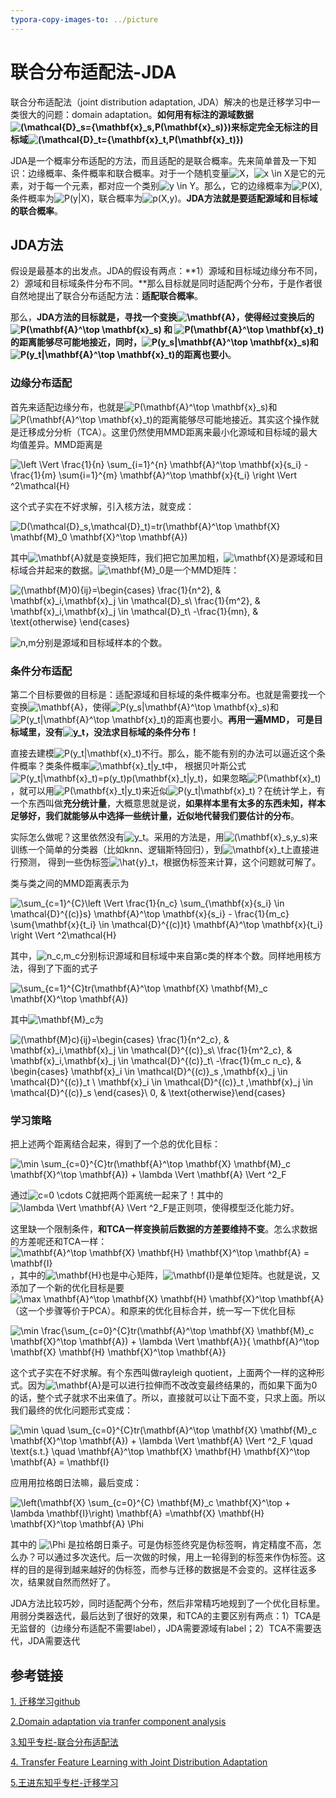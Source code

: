 ```yaml
---
typora-copy-images-to: ../picture
---
```


# 联合分布适配法-JDA

联合分布适配法（joint distribution adaptation, JDA）解决的也是迁移学习中一类很大的问题：domain adaptation。**如何用有标注的源域数据![(\mathcal{D}_s=\{\mathbf{x}_s,P(\mathbf{x}_s)\})](http://www.zhihu.com/equation?tex=%28%5Cmathcal%7BD%7D_s%3D%5C%7B%5Cmathbf%7Bx%7D_s%2CP%28%5Cmathbf%7Bx%7D_s%29%5C%7D%29)来标定完全无标注的目标域![(\mathcal{D}_t=\{\mathbf{x}_t,P(\mathbf{x}_t)\})](http://www.zhihu.com/equation?tex=%28%5Cmathcal%7BD%7D_t%3D%5C%7B%5Cmathbf%7Bx%7D_t%2CP%28%5Cmathbf%7Bx%7D_t%29%5C%7D%29)**

JDA是一个概率分布适配的方法，而且适配的是联合概率。先来简单普及一下知识：边缘概率、条件概率和联合概率。对于一个随机变量![X](http://www.zhihu.com/equation?tex=X)，![x \in X](http://www.zhihu.com/equation?tex=x+%5Cin+X)是它的元素，对于每一个元素，都对应一个类别![y \in Y](http://www.zhihu.com/equation?tex=y+%5Cin+Y)。那么，它的边缘概率为![P(X)](http://www.zhihu.com/equation?tex=P%28X%29),条件概率为![P(y|X)](http://www.zhihu.com/equation?tex=P%28y%7CX%29)，联合概率为![p(X,y)](http://www.zhihu.com/equation?tex=p%28X%2Cy%29)。**JDA方法就是要适配源域和目标域的联合概率**。

## JDA方法

假设是最基本的出发点。JDA的假设有两点：**1）源域和目标域边缘分布不同，2）源域和目标域条件分布不同。**那么目标就是同时适配两个分布，于是作者很自然地提出了联合分布适配方法：**适配联合概率**。

那么，**JDA方法的目标就是，寻找一个变换![\mathbf{A}](http://www.zhihu.com/equation?tex=%5Cmathbf%7BA%7D)，使得经过变换后的![P(\mathbf{A}^\top \mathbf{x}_s)](http://www.zhihu.com/equation?tex=P%28%5Cmathbf%7BA%7D%5E%5Ctop+%5Cmathbf%7Bx%7D_s%29) 和 ![P(\mathbf{A}^\top \mathbf{x}_t)](http://www.zhihu.com/equation?tex=P%28%5Cmathbf%7BA%7D%5E%5Ctop+%5Cmathbf%7Bx%7D_t%29)的距离能够尽可能地接近，同时，![P(y_s|\mathbf{A}^\top \mathbf{x}_s)](http://www.zhihu.com/equation?tex=P%28y_s%7C%5Cmathbf%7BA%7D%5E%5Ctop+%5Cmathbf%7Bx%7D_s%29)和![P(y_t|\mathbf{A}^\top \mathbf{x}_t)](http://www.zhihu.com/equation?tex=P%28y_t%7C%5Cmathbf%7BA%7D%5E%5Ctop+%5Cmathbf%7Bx%7D_t%29)的距离也要小**。

### 边缘分布适配

首先来适配边缘分布，也就是![P(\mathbf{A}^\top \mathbf{x}_s)](http://www.zhihu.com/equation?tex=P%28%5Cmathbf%7BA%7D%5E%5Ctop+%5Cmathbf%7Bx%7D_s%29)和 ![P(\mathbf{A}^\top \mathbf{x}_t)](http://www.zhihu.com/equation?tex=P%28%5Cmathbf%7BA%7D%5E%5Ctop+%5Cmathbf%7Bx%7D_t%29)的距离能够尽可能地接近。其实这个操作就是迁移成分分析（TCA）。这里仍然使用MMD距离来最小化源域和目标域的最大均值差异。MMD距离是

![\left \Vert \frac{1}{n} \sum_{i=1}^{n} \mathbf{A}^\top \mathbf{x}_{s_i} - \frac{1}{m} \sum_{i=1}^{m} \mathbf{A}^\top \mathbf{x}_{t_i} \right \Vert ^2_\mathcal{H}](http://www.zhihu.com/equation?tex=%5Cleft+%5CVert+%5Cfrac%7B1%7D%7Bn%7D+%5Csum_%7Bi%3D1%7D%5E%7Bn%7D+%5Cmathbf%7BA%7D%5E%5Ctop+%5Cmathbf%7Bx%7D_%7Bs_i%7D+-+%5Cfrac%7B1%7D%7Bm%7D+%5Csum_%7Bi%3D1%7D%5E%7Bm%7D+%5Cmathbf%7BA%7D%5E%5Ctop+%5Cmathbf%7Bx%7D_%7Bt_i%7D+%5Cright+%5CVert+%5E2_%5Cmathcal%7BH%7D)

这个式子实在不好求解，引入核方法，就变成：

![D(\mathcal{D}_s,\mathcal{D}_t)=tr(\mathbf{A}^\top \mathbf{X} \mathbf{M}_0 \mathbf{X}^\top \mathbf{A})](http://www.zhihu.com/equation?tex=D%28%5Cmathcal%7BD%7D_s%2C%5Cmathcal%7BD%7D_t%29%3Dtr%28%5Cmathbf%7BA%7D%5E%5Ctop+%5Cmathbf%7BX%7D+%5Cmathbf%7BM%7D_0+%5Cmathbf%7BX%7D%5E%5Ctop+%5Cmathbf%7BA%7D%29)

其中![\mathbf{A}](http://www.zhihu.com/equation?tex=%5Cmathbf%7BA%7D)就是变换矩阵，我们把它加黑加粗，![\mathbf{X}](http://www.zhihu.com/equation?tex=%5Cmathbf%7BX%7D)是源域和目标域合并起来的数据。![\mathbf{M}_0](http://www.zhihu.com/equation?tex=%5Cmathbf%7BM%7D_0)是一个MMD矩阵：

![(\mathbf{M}_0)_{ij}=\begin{cases} \frac{1}{n^2}, & \mathbf{x}_i,\mathbf{x}_j \in \mathcal{D}_s\\ \frac{1}{m^2}, & \mathbf{x}_i,\mathbf{x}_j \in \mathcal{D}_t\\ -\frac{1}{mn}, & \text{otherwise} \end{cases}](http://www.zhihu.com/equation?tex=%28%5Cmathbf%7BM%7D_0%29_%7Bij%7D%3D%5Cbegin%7Bcases%7D+%5Cfrac%7B1%7D%7Bn%5E2%7D%2C+%26+%5Cmathbf%7Bx%7D_i%2C%5Cmathbf%7Bx%7D_j+%5Cin+%5Cmathcal%7BD%7D_s%5C%5C+%5Cfrac%7B1%7D%7Bm%5E2%7D%2C+%26+%5Cmathbf%7Bx%7D_i%2C%5Cmathbf%7Bx%7D_j+%5Cin+%5Cmathcal%7BD%7D_t%5C%5C+-%5Cfrac%7B1%7D%7Bmn%7D%2C+%26+%5Ctext%7Botherwise%7D+%5Cend%7Bcases%7D)

![n,m](http://www.zhihu.com/equation?tex=n%2Cm)分别是源域和目标域样本的个数。

### 条件分布适配

第二个目标要做的目标是：适配源域和目标域的条件概率分布。也就是需要找一个变换![\mathbf{A}](http://www.zhihu.com/equation?tex=%5Cmathbf%7BA%7D)，使得![P(y_s|\mathbf{A}^\top \mathbf{x}_s)](http://www.zhihu.com/equation?tex=P%28y_s%7C%5Cmathbf%7BA%7D%5E%5Ctop+%5Cmathbf%7Bx%7D_s%29)和![P(y_t|\mathbf{A}^\top \mathbf{x}_t)](http://www.zhihu.com/equation?tex=P%28y_t%7C%5Cmathbf%7BA%7D%5E%5Ctop+%5Cmathbf%7Bx%7D_t%29)的距离也要小。**再用一遍MMD， 可是目标域里，没有![y_t](http://www.zhihu.com/equation?tex=y_t)，没法求目标域的条件分布！**

直接去建模![P(y_t|\mathbf{x}_t)](http://www.zhihu.com/equation?tex=P%28y_t%7C%5Cmathbf%7Bx%7D_t%29)不行。那么，能不能有别的办法可以逼近这个条件概率？类条件概率![\mathbf{x}_t|y_t](http://www.zhihu.com/equation?tex=%5Cmathbf%7Bx%7D_t%7Cy_t)中， 根据贝叶斯公式![P(y_t|\mathbf{x}_t)=p(y_t)p(\mathbf{x}_t|y_t)](http://www.zhihu.com/equation?tex=P%28y_t%7C%5Cmathbf%7Bx%7D_t%29%3Dp%28y_t%29p%28%5Cmathbf%7Bx%7D_t%7Cy_t%29)，如果忽略![P(\mathbf{x}_t)](http://www.zhihu.com/equation?tex=P%28%5Cmathbf%7Bx%7D_t%29)，就可以用![P(\mathbf{x}_t|y_t)](http://www.zhihu.com/equation?tex=P%28%5Cmathbf%7Bx%7D_t%7Cy_t%29)来近似![P(y_t|\mathbf{x}_t)](http://www.zhihu.com/equation?tex=P%28y_t%7C%5Cmathbf%7Bx%7D_t%29)？在统计学上，有一个东西叫做**充分统计量**，大概意思就是说，**如果样本里有太多的东西未知，样本足够好，我们就能够从中选择一些统计量，近似地代替我们要估计的分布**。

实际怎么做呢？这里依然没有![y_t](http://www.zhihu.com/equation?tex=y_t)。采用的方法是，用![(\mathbf{x}_s,y_s)](http://www.zhihu.com/equation?tex=%28%5Cmathbf%7Bx%7D_s%2Cy_s%29)来训练一个简单的分类器（比如knn、逻辑斯特回归），到![\mathbf{x}_t](http://www.zhihu.com/equation?tex=%5Cmathbf%7Bx%7D_t)上直接进行预测， 得到一些伪标签![\hat{y}_t](http://www.zhihu.com/equation?tex=%5Chat%7By%7D_t)，根据伪标签来计算，这个问题就可解了。

类与类之间的MMD距离表示为

![\sum_{c=1}^{C}\left \Vert \frac{1}{n_c} \sum_{\mathbf{x}_{s_i} \in \mathcal{D}^{(c)}_s} \mathbf{A}^\top \mathbf{x}_{s_i} - \frac{1}{m_c} \sum_{\mathbf{x}_{t_i} \in \mathcal{D}^{(c)}_t} \mathbf{A}^\top \mathbf{x}_{t_i} \right \Vert ^2_\mathcal{H}](http://www.zhihu.com/equation?tex=%5Csum_%7Bc%3D1%7D%5E%7BC%7D%5Cleft+%5CVert+%5Cfrac%7B1%7D%7Bn_c%7D+%5Csum_%7B%5Cmathbf%7Bx%7D_%7Bs_i%7D+%5Cin+%5Cmathcal%7BD%7D%5E%7B%28c%29%7D_s%7D+%5Cmathbf%7BA%7D%5E%5Ctop+%5Cmathbf%7Bx%7D_%7Bs_i%7D+-+%5Cfrac%7B1%7D%7Bm_c%7D+%5Csum_%7B%5Cmathbf%7Bx%7D_%7Bt_i%7D+%5Cin+%5Cmathcal%7BD%7D%5E%7B%28c%29%7D_t%7D+%5Cmathbf%7BA%7D%5E%5Ctop+%5Cmathbf%7Bx%7D_%7Bt_i%7D+%5Cright+%5CVert+%5E2_%5Cmathcal%7BH%7D)

其中，![n_c,m_c](http://www.zhihu.com/equation?tex=n_c%2Cm_c)分别标识源域和目标域中来自第c类的样本个数。同样地用核方法，得到了下面的式子

![\sum_{c=1}^{C}tr(\mathbf{A}^\top \mathbf{X} \mathbf{M}_c \mathbf{X}^\top \mathbf{A})](http://www.zhihu.com/equation?tex=%5Csum_%7Bc%3D1%7D%5E%7BC%7Dtr%28%5Cmathbf%7BA%7D%5E%5Ctop+%5Cmathbf%7BX%7D+%5Cmathbf%7BM%7D_c+%5Cmathbf%7BX%7D%5E%5Ctop+%5Cmathbf%7BA%7D%29)

其中![\mathbf{M}_c](http://www.zhihu.com/equation?tex=%5Cmathbf%7BM%7D_c)为

![(\mathbf{M}_c)_{ij}=\begin{cases} \frac{1}{n^2_c}, & \mathbf{x}_i,\mathbf{x}_j \in \mathcal{D}^{(c)}_s\\ \frac{1}{m^2_c}, & \mathbf{x}_i,\mathbf{x}_j \in \mathcal{D}^{(c)}_t\\ -\frac{1}{m_c n_c}, & \begin{cases} \mathbf{x}_i \in \mathcal{D}^{(c)}_s ,\mathbf{x}_j \in \mathcal{D}^{(c)}_t \\ \mathbf{x}_i \in \mathcal{D}^{(c)}_t ,\mathbf{x}_j \in \mathcal{D}^{(c)}_s \end{cases}\\ 0, & \text{otherwise}\end{cases}](http://www.zhihu.com/equation?tex=%28%5Cmathbf%7BM%7D_c%29_%7Bij%7D%3D%5Cbegin%7Bcases%7D+%5Cfrac%7B1%7D%7Bn%5E2_c%7D%2C+%26+%5Cmathbf%7Bx%7D_i%2C%5Cmathbf%7Bx%7D_j+%5Cin+%5Cmathcal%7BD%7D%5E%7B%28c%29%7D_s%5C%5C+%5Cfrac%7B1%7D%7Bm%5E2_c%7D%2C+%26+%5Cmathbf%7Bx%7D_i%2C%5Cmathbf%7Bx%7D_j+%5Cin+%5Cmathcal%7BD%7D%5E%7B%28c%29%7D_t%5C%5C+-%5Cfrac%7B1%7D%7Bm_c+n_c%7D%2C+%26+%5Cbegin%7Bcases%7D+%5Cmathbf%7Bx%7D_i+%5Cin+%5Cmathcal%7BD%7D%5E%7B%28c%29%7D_s+%2C%5Cmathbf%7Bx%7D_j+%5Cin+%5Cmathcal%7BD%7D%5E%7B%28c%29%7D_t+%5C%5C+%5Cmathbf%7Bx%7D_i+%5Cin+%5Cmathcal%7BD%7D%5E%7B%28c%29%7D_t+%2C%5Cmathbf%7Bx%7D_j+%5Cin+%5Cmathcal%7BD%7D%5E%7B%28c%29%7D_s+%5Cend%7Bcases%7D%5C%5C+0%2C+%26+%5Ctext%7Botherwise%7D%5Cend%7Bcases%7D)

### 学习策略

把上述两个距离结合起来，得到了一个总的优化目标：

![\min \sum_{c=0}^{C}tr(\mathbf{A}^\top \mathbf{X} \mathbf{M}_c \mathbf{X}^\top \mathbf{A}) + \lambda \Vert \mathbf{A} \Vert ^2_F](http://www.zhihu.com/equation?tex=%5Cmin+%5Csum_%7Bc%3D0%7D%5E%7BC%7Dtr%28%5Cmathbf%7BA%7D%5E%5Ctop+%5Cmathbf%7BX%7D+%5Cmathbf%7BM%7D_c+%5Cmathbf%7BX%7D%5E%5Ctop+%5Cmathbf%7BA%7D%29+%2B+%5Clambda+%5CVert+%5Cmathbf%7BA%7D+%5CVert+%5E2_F)

通过![c=0 \cdots C](http://www.zhihu.com/equation?tex=c%3D0+%5Ccdots+C)就把两个距离统一起来了！其中的![\lambda \Vert \mathbf{A} \Vert ^2_F](http://www.zhihu.com/equation?tex=%5Clambda+%5CVert+%5Cmathbf%7BA%7D+%5CVert+%5E2_F)是正则项，使得模型泛化能力好。

这里缺一个限制条件，**和TCA一样变换前后数据的方差要维持不变**。怎么求数据的方差呢还和TCA一样：![\mathbf{A}^\top \mathbf{X} \mathbf{H} \mathbf{X}^\top \mathbf{A} = \mathbf{I}](http://www.zhihu.com/equation?tex=%5Cmathbf%7BA%7D%5E%5Ctop+%5Cmathbf%7BX%7D+%5Cmathbf%7BH%7D+%5Cmathbf%7BX%7D%5E%5Ctop+%5Cmathbf%7BA%7D+%3D+%5Cmathbf%7BI%7D)，其中的![\mathbf{H}](http://www.zhihu.com/equation?tex=%5Cmathbf%7BH%7D)也是中心矩阵，![\mathbf{I}](http://www.zhihu.com/equation?tex=%5Cmathbf%7BI%7D)是单位矩阵。也就是说，又添加了一个新的优化目标是要![\max \mathbf{A}^\top \mathbf{X} \mathbf{H} \mathbf{X}^\top \mathbf{A}](http://www.zhihu.com/equation?tex=%5Cmax+%5Cmathbf%7BA%7D%5E%5Ctop+%5Cmathbf%7BX%7D+%5Cmathbf%7BH%7D+%5Cmathbf%7BX%7D%5E%5Ctop+%5Cmathbf%7BA%7D)（这一个步骤等价于PCA）。和原来的优化目标合并，统一写一下优化目标

![\min \frac{\sum_{c=0}^{C}tr(\mathbf{A}^\top \mathbf{X} \mathbf{M}_c \mathbf{X}^\top \mathbf{A}) + \lambda \Vert \mathbf{A}}{ \mathbf{A}^\top \mathbf{X} \mathbf{H} \mathbf{X}^\top \mathbf{A}}](http://www.zhihu.com/equation?tex=%5Cmin+%5Cfrac%7B%5Csum_%7Bc%3D0%7D%5E%7BC%7Dtr%28%5Cmathbf%7BA%7D%5E%5Ctop+%5Cmathbf%7BX%7D+%5Cmathbf%7BM%7D_c+%5Cmathbf%7BX%7D%5E%5Ctop+%5Cmathbf%7BA%7D%29+%2B+%5Clambda+%5CVert+%5Cmathbf%7BA%7D%7D%7B+%5Cmathbf%7BA%7D%5E%5Ctop+%5Cmathbf%7BX%7D+%5Cmathbf%7BH%7D+%5Cmathbf%7BX%7D%5E%5Ctop+%5Cmathbf%7BA%7D%7D)

这个式子实在不好求解。有个东西叫做rayleigh quotient，上面两个一样的这种形式。因为![\mathbf{A}](http://www.zhihu.com/equation?tex=%5Cmathbf%7BA%7D)是可以进行拉伸而不改改变最终结果的，而如果下面为0的话，整个式子就求不出来值了。所以，直接就可以让下面不变，只求上面。所以我们最终的优化问题形式变成：

![ \min \quad \sum_{c=0}^{C}tr(\mathbf{A}^\top \mathbf{X} \mathbf{M}_c \mathbf{X}^\top \mathbf{A}) + \lambda \Vert \mathbf{A} \Vert ^2_F \quad \text{s.t.} \quad \mathbf{A}^\top \mathbf{X} \mathbf{H} \mathbf{X}^\top \mathbf{A} = \mathbf{I}](http://www.zhihu.com/equation?tex=+%5Cmin+%5Cquad+%5Csum_%7Bc%3D0%7D%5E%7BC%7Dtr%28%5Cmathbf%7BA%7D%5E%5Ctop+%5Cmathbf%7BX%7D+%5Cmathbf%7BM%7D_c+%5Cmathbf%7BX%7D%5E%5Ctop+%5Cmathbf%7BA%7D%29+%2B+%5Clambda+%5CVert+%5Cmathbf%7BA%7D+%5CVert+%5E2_F+%5Cquad+%5Ctext%7Bs.t.%7D+%5Cquad+%5Cmathbf%7BA%7D%5E%5Ctop+%5Cmathbf%7BX%7D+%5Cmathbf%7BH%7D+%5Cmathbf%7BX%7D%5E%5Ctop+%5Cmathbf%7BA%7D+%3D+%5Cmathbf%7BI%7D)

应用用拉格朗日法嘛，最后变成：

![\left(\mathbf{X} \sum_{c=0}^{C} \mathbf{M}_c \mathbf{X}^\top + \lambda \mathbf{I}\right) \mathbf{A} =\mathbf{X} \mathbf{H} \mathbf{X}^\top \mathbf{A} \Phi ](http://www.zhihu.com/equation?tex=%5Cleft%28%5Cmathbf%7BX%7D+%5Csum_%7Bc%3D0%7D%5E%7BC%7D+%5Cmathbf%7BM%7D_c+%5Cmathbf%7BX%7D%5E%5Ctop+%2B+%5Clambda+%5Cmathbf%7BI%7D%5Cright%29+%5Cmathbf%7BA%7D+%3D%5Cmathbf%7BX%7D+%5Cmathbf%7BH%7D+%5Cmathbf%7BX%7D%5E%5Ctop+%5Cmathbf%7BA%7D+%5CPhi+)

其中的 ![\Phi](http://www.zhihu.com/equation?tex=%5CPhi) 是拉格朗日乘子。可是伪标签终究是伪标签啊，肯定精度不高，怎么办？可以通过多次迭代。后一次做的时候，用上一轮得到的标签来作伪标签。这样的目的是得到越来越好的伪标签，而参与迁移的数据是不会变的。这样往返多次，结果就自然而然好了。

JDA方法比较巧妙，同时适配两个分布，然后非常精巧地规到了一个优化目标里。用弱分类器迭代，最后达到了很好的效果，和TCA的主要区别有两点：1）TCA是无监督的（边缘分布适配不需要label），JDA需要源域有label；2）TCA不需要迭代，JDA需要迭代



## 参考链接

[1. 迁移学习github](https://github.com/jindongwang/transferlearning)

[2.Domain adaptation via tranfer component analysis](https://mega.nz/#!JTwElLrL!j5-TanhHCMESsGBNvY6I_hX6uspsrTxyopw8bPQ2azU)

[3.知乎专栏-联合分布适配法](https://zhuanlan.zhihu.com/p/27336930)

[4. Transfer Feature Learning with Joint Distribution Adaptation](http://ise.thss.tsinghua.edu.cn/~mlong/doc/joint-distribution-adaptation-iccv13.pdf)

[5.王进东知乎专栏-迁移学习](https://zhuanlan.zhihu.com/wjdml)


